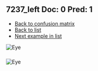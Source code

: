 ## 7237_left Doc: 0 Pred: 1
- [Back to confusion matrix](https://github.com/juliandewit/kaggle_retinopathy/blob/master/matrix.md)
- [Back to list](https://github.com/juliandewit/kaggle_retinopathy/blob/master/lists/01/list.md)
- [Next example in list](https://github.com/juliandewit/kaggle_retinopathy/blob/master/lists/01/72/7274_left.md)

![Eye](https://retinopaty.blob.core.windows.net/size1024/7237_left_0.jpeg)

### 

![Eye]()
